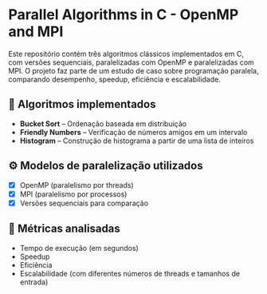 # Parallel Algorithms in C - OpenMP and MPI

Este repositório contém três algoritmos clássicos implementados em C, com versões sequenciais, paralelizadas com OpenMP e paralelizadas com MPI. O projeto faz parte de um estudo de caso sobre programação paralela, comparando desempenho, speedup, eficiência e escalabilidade.

## 📌 Algoritmos implementados

- **Bucket Sort** – Ordenação baseada em distribuição
- **Friendly Numbers** – Verificação de números amigos em um intervalo
- **Histogram** – Construção de histograma a partir de uma lista de inteiros

## ⚙️ Modelos de paralelização utilizados

- [x] OpenMP (paralelismo por threads)
- [x] MPI (paralelismo por processos)
- [x] Versões sequenciais para comparação

## 🧪 Métricas analisadas

- Tempo de execução (em segundos)
- Speedup
- Eficiência
- Escalabilidade (com diferentes números de threads e tamanhos de entrada)
